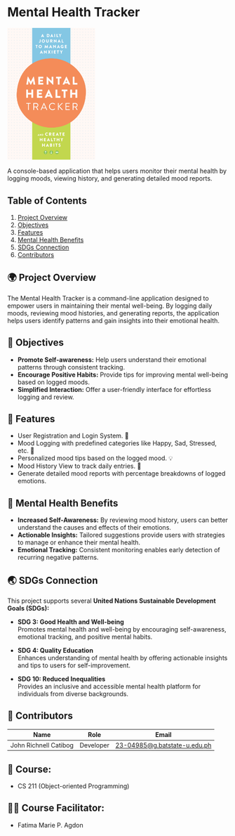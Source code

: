 # Mental Health Tracker

<img src="https://github.com/Richnell/Mental_Health-_Tracker_App/blob/main/Mental%20Health%20Tracker.png?raw=true" width="200"/>

A console-based application that helps users monitor their mental health by logging moods, viewing history, and generating detailed mood reports.

## Table of Contents
1. [Project Overview](#-project-overview)
2. [Objectives](#-objectives)
3. [Features](#-features)
4. [Mental Health Benefits](#-mental-health-benefits)
5. [SDGs Connection](#-sdgs-connection)
6. [Contributors](#-contributors)

## 🌍 Project Overview
The Mental Health Tracker is a command-line application designed to empower users in maintaining their mental well-being. By logging daily moods, reviewing mood histories, and generating reports, the application helps users identify patterns and gain insights into their emotional health.

## 🎯 Objectives
- **Promote Self-awareness:** Help users understand their emotional patterns through consistent tracking.
- **Encourage Positive Habits:** Provide tips for improving mental well-being based on logged moods.
- **Simplified Interaction:** Offer a user-friendly interface for effortless logging and review.

## 🚀 Features
- User Registration and Login System. 🔐
- Mood Logging with predefined categories like Happy, Sad, Stressed, etc. 📝
- Personalized mood tips based on the logged mood. 💡
- Mood History View to track daily entries. 📅
- Generate detailed mood reports with percentage breakdowns of logged emotions. 

## 🧠 Mental Health Benefits
- **Increased Self-Awareness:** By reviewing mood history, users can better understand the causes and effects of their emotions.
- **Actionable Insights:** Tailored suggestions provide users with strategies to manage or enhance their mental health.
- **Emotional Tracking:** Consistent monitoring enables early detection of recurring negative patterns.

## 🌏 SDGs Connection
This project supports several **United Nations Sustainable Development Goals (SDGs):**
- **SDG 3: Good Health and Well-being**  
  Promotes mental health and well-being by encouraging self-awareness, emotional tracking, and positive mental habits.
  
- **SDG 4: Quality Education**  
  Enhances understanding of mental health by offering actionable insights and tips to users for self-improvement.
  
- **SDG 10: Reduced Inequalities**  
  Provides an inclusive and accessible mental health platform for individuals from diverse backgrounds.
  
## 👷‍ Contributors
| Name                    | Role       | Email                          |
|-------------------------|------------|--------------------------------|
| John Richnell Catibog   | Developer  | 23-04985@g.batstate-u.edu.ph   |

## 📘 Course: 
- CS 211 (Object-oriented Programming)

## 🧑‍🏫 Course Facilitator: 
- Fatima Marie P. Agdon
